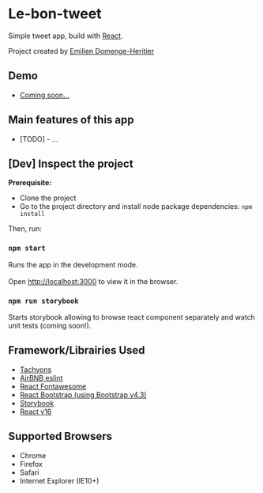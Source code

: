 
  
  
# Le-bon-tweet  
    
Simple tweet app, build with [React](https://reactjs.org/). 
  
Project created by [Emilien Domenge-Heritier](https://www.domenge.fr/)  
## Demo  
  
- [Coming soon...](https://www.domenge.fr/)   
   
  
## Main features of this app  
  
 - [TODO] - ...
  
 
## [Dev] Inspect the project   
  
**Prerequisite:**  
 - Clone the project  
 - Go to the project directory and install node package dependencies: `npm install` 
  
  
Then, run:  
  
### `npm start`  
  
Runs the app in the development mode.<br>  
Open [http://localhost:3000](http://localhost:3000) to view it in the browser.  
  
  
### `npm run storybook`  
  
Starts storybook allowing to browse react component separately and watch unit tests (coming soon!).  
  
  
## Framework/Librairies Used  
  
 - [Tachyons](https://github.com/tachyons-css/tachyons/)  
 - [AirBNB eslint](https://www.npmjs.com/package/eslint-config-airbnb)  
 - [React Fontawesome](https://github.com/FortAwesome/react-fontawesome)  
 - [React Bootstrap (using Bootstrap v4.3)](https://react-bootstrap.github.io/)  
 - [Storybook](https://www.learnstorybook.com/)  
 - [React v16](https://github.com/facebook/create-react-app)  
  
## Supported Browsers  
  
 - Chrome  
 - Firefox  
 - Safari  
 - Internet Explorer (IE10+)  
